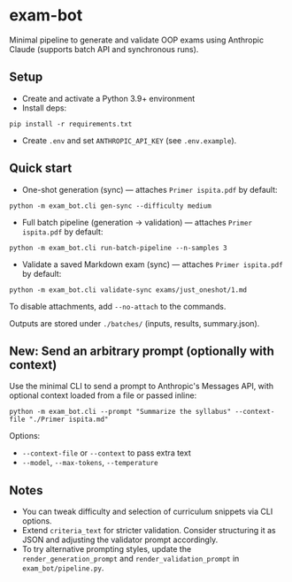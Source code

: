 # exam-bot

Minimal pipeline to generate and validate OOP exams using Anthropic Claude (supports batch API and synchronous runs).

## Setup

- Create and activate a Python 3.9+ environment
- Install deps:

```
pip install -r requirements.txt
```

- Create `.env` and set `ANTHROPIC_API_KEY` (see `.env.example`).

## Quick start

- One-shot generation (sync) — attaches `Primer ispita.pdf` by default:

```
python -m exam_bot.cli gen-sync --difficulty medium
```

- Full batch pipeline (generation -> validation) — attaches `Primer ispita.pdf` by default:

```
python -m exam_bot.cli run-batch-pipeline --n-samples 3
```

- Validate a saved Markdown exam (sync) — attaches `Primer ispita.pdf` by default:

```
python -m exam_bot.cli validate-sync exams/just_oneshot/1.md
```

To disable attachments, add `--no-attach` to the commands.

Outputs are stored under `./batches/` (inputs, results, summary.json).

## New: Send an arbitrary prompt (optionally with context)

Use the minimal CLI to send a prompt to Anthropic's Messages API, with optional context loaded from a file or passed inline:

```
python -m exam_bot.cli --prompt "Summarize the syllabus" --context-file "./Primer ispita.md"
```

Options:
- `--context-file` or `--context` to pass extra text
- `--model`, `--max-tokens`, `--temperature`

## Notes

- You can tweak difficulty and selection of curriculum snippets via CLI options.
- Extend `criteria_text` for stricter validation. Consider structuring it as JSON and adjusting the validator prompt accordingly.
- To try alternative prompting styles, update the `render_generation_prompt` and `render_validation_prompt` in `exam_bot/pipeline.py`.